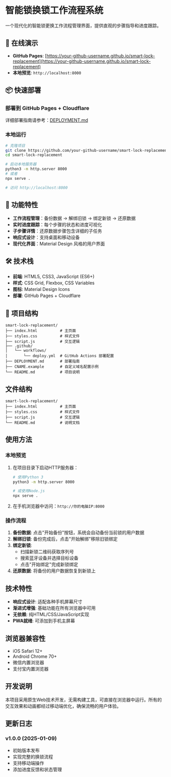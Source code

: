 # 智能锁换锁工作流程系统

一个现代化的智能锁更换工作流程管理界面，提供直观的步骤指导和进度跟踪。

## 🚀 在线演示

- **GitHub Pages**: [https://your-github-username.github.io/smart-lock-replacement](https://your-github-username.github.io/smart-lock-replacement)
- **本地预览**: `http://localhost:8000`

## 📦 快速部署

### 部署到 GitHub Pages + Cloudflare

详细部署指南请参考：[DEPLOYMENT.md](./DEPLOYMENT.md)

### 本地运行

```bash
# 克隆项目
git clone https://github.com/your-github-username/smart-lock-replacement.git
cd smart-lock-replacement

# 启动本地服务器
python3 -m http.server 8000
# 或者
npx serve .

# 访问 http://localhost:8000
```

## 🔧 功能特性

- **工作流程管理**：备份数据 → 解绑旧锁 → 绑定新锁 → 还原数据
- **实时进度跟踪**：每个步骤的状态和进度可视化
- **子步骤详情**：还原数据步骤包含详细的子任务
- **响应式设计**：支持桌面和移动设备
- **现代化界面**：Material Design 风格的用户界面

## 🛠️ 技术栈

- **前端**: HTML5, CSS3, JavaScript (ES6+)
- **样式**: CSS Grid, Flexbox, CSS Variables
- **图标**: Material Design Icons
- **部署**: GitHub Pages + Cloudflare

## 📁 项目结构

```
smart-lock-replacement/
├── index.html          # 主页面
├── styles.css          # 样式文件
├── script.js           # 交互逻辑
├── .github/
│   └── workflows/
│       └── deploy.yml  # GitHub Actions 部署配置
├── DEPLOYMENT.md       # 部署指南
├── CNAME.example       # 自定义域名配置示例
└── README.md           # 项目说明
```

## 文件结构

```
smart-lock-replacement/
├── index.html          # 主页面
├── styles.css          # 样式文件
├── script.js           # 交互逻辑
└── README.md           # 说明文档
```

## 使用方法

### 本地预览

1. 在项目目录下启动HTTP服务器：
   ```bash
   # 使用Python 3
   python3 -m http.server 8000
   
   # 或使用Node.js
   npx serve .
   ```

2. 在手机浏览器中访问：`http://你的电脑IP:8000`

### 操作流程

1. **备份数据**: 点击"开始备份"按钮，系统会自动备份当前锁的用户数据
2. **解绑旧锁**: 备份完成后，点击"开始解绑"移除旧锁绑定
3. **绑定新锁**: 
   - 扫描新锁二维码获取序列号
   - 搜索蓝牙设备并选择目标设备
   - 点击"开始绑定"完成新锁绑定
4. **还原数据**: 将备份的用户数据恢复到新锁上

## 技术特性

- **响应式设计**: 适配各种手机屏幕尺寸
- **渐进式增强**: 基础功能在所有浏览器中可用
- **无依赖**: 纯HTML/CSS/JavaScript实现
- **PWA就绪**: 可添加到手机主屏幕

## 浏览器兼容性

- iOS Safari 12+
- Android Chrome 70+
- 微信内置浏览器
- 支付宝内置浏览器

## 开发说明

本项目采用原生Web技术开发，无需构建工具，可直接在浏览器中运行。所有的交互效果和动画都经过移动端优化，确保流畅的用户体验。

## 更新日志

### v1.0.0 (2025-01-09)
- 初始版本发布
- 实现完整的换锁流程
- 支持移动端操作
- 添加进度反馈和状态管理